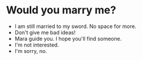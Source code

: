 # Would you marry me?

- I am still married to my sword. No space for more.
- Don't give me bad ideas!
- Mara guide you. I hope you'll find someone.
- I'm not interested.
- I'm sorry, no.
